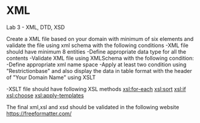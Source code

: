 # XML
Lab 3 - XML, DTD, XSD

Create a XML file based on your domain with minimum of six elements  and validate the file using xml schema with the following conditions
-XML file should have minimum 8 entities
-Define appropriate data type for all the contents
-Validate XML file using XMLSchema with the following condition:
-Define appropriate xml name space
-Apply at least two condition using "Restrictionbase" and also display the data in table format with the header of "Your Domain Name" using XSLT

-XSLT file should have following XSL methods
<xsl:for-each>
<xsl:sort>
<xsl:if>
<xsl:choose>
<xsl:apply-templates>

The final xml,xsl and xsd should be validated in the following website
https://freeformatter.com/
